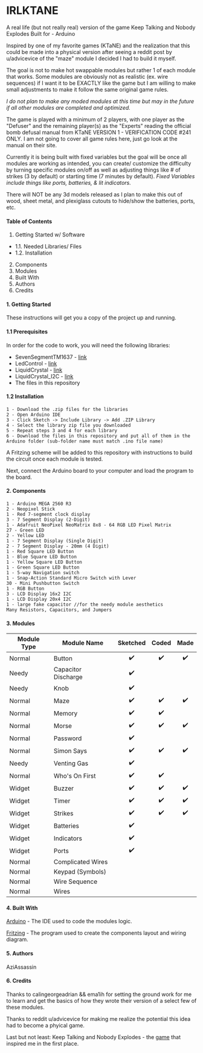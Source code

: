 # IRLKTANE
A real life (but not really real) version of the game Keep Talking and Nobody Explodes
Built for - Arduino

Inspired by one of my favorite games (KTaNE) and the realization that this could be made into a physical version after seeing a reddit post by u/advicevice of the "maze" module I decided I had to build it myself.

The goal is not to make hot swappable modules but rather 1 of each module that works. 
Some modules are obviously not as realistic (ex. wire sequences) if I want it to be EXACTLY like the game but I am willing to make small adjustments to make it follow the same original game rules. 

*I do not plan to make any moded modules at this time but may in the future if all other modules are completed and optimized.*

The game is played with a minimum of 2 players, with one player as the "Defuser" and the remaining player(s) as the "Experts" reading the official bomb defusal manual from KTaNE VERSION 1 - VERIFICATION CODE #241 ONLY. I am not going to cover all game rules here, just go look at the manual on their site.

Currently it is being built with fixed variables but the goal will be once all modules are working as intended, you can create/ customize the difficulty by turning specific modules on/off as well as adjusting things like # of strikes (3 by default) or starting time (7 minutes by default).
*Fixed Variables include things like ports, batteries, & lit indicators.*

There will NOT be any 3d models released as I plan to make this out of wood, sheet metal, and plexiglass cutouts to hide/show the batteries, ports, etc.

#### Table of Contents
1. Getting Started w/ Software
- 1.1. Needed Libraries/ Files
- 1.2. Installation
2. Components
3. Modules
4. Built With
5. Authors
6. Credits

#### 1. Getting Started
These instructions will get you a copy of the project up and running.

#### 1.1 Prerequisites
In order for the code to work, you will need the following libraries:

- SevenSegmentTM1637 - [link](https://github.com/bremme/arduino-tm1637) 
- LedControl - [link](https://github.com/wayoda/LedControl)
- LiquidCrystal - [link](https://www.arduinolibraries.info/libraries/liquid-crystal)
- LiquidCrystal_I2C - [link](https://www.arduinolibraries.info/libraries/liquid-crystal-i2-c?fbclid=IwAR016eH4yHLd4HKqA-OcUghdO19ukQlUcGXE2mY0AUaA8aWecJZJvaQrt5E)
- The files in this repository

#### 1.2 Installation
    1 - Download the .zip files for the libraries
    2 - Open Arduino IDE
    3 - Click Sketch -> Include Library -> Add .ZIP Library
    4 - Select the library zip file you downloaded
    5 - Repeat steps 3 and 4 for each library
    6 - Download the files in this repository and put all of them in the Arduino folder (sub-folder name must match .ino file name)

A Fritzing scheme will be added to this repository with instructions to build the circuit once each module is tested.

Next, connect the Arduino board to your computer and load the program to the board.

#### 2. Components
    1 - Arduino MEGA 2560 R3
    2 - Neopixel Stick
    1 - Red 7-segment clock display
    3 - 7 Segment Display (2-Digit)
    1 - Adafruit NeoPixel NeoMatrix 8x8 - 64 RGB LED Pixel Matrix
    27 - Green LED
    2 - Yellow LED
    1 - 7 Segment Display (Single Digit)
    2 - 7 Segment Display - 20mm (4 Digit)
    1 - Red Square LED Button
    1 - Blue Square LED Button
    1 - Yellow Square LED Button
    1 - Green Square LED Button
    1 - 5-way Navigation switch
    1 - Snap-Action Standard Micro Switch with Lever
    30 - Mini Pushbutton Switch
    1 - RGB Button
    3 - LCD Display 16x2 I2C
    1 - LCD Display 20x4 I2C
    1 - large fake capacitor //for the needy module aesthetics
    Many Resistors, Capacitors, and Jumpers


#### 3. Modules

| Module Type  | Module Name         | Sketched         | Coded            | Made             |
| ------------ | ------------------- |:----------------:|:----------------:|:----------------:|
| Normal       | Button              |:heavy_check_mark:|:heavy_check_mark:|:heavy_check_mark:|
| Needy        | Capacitor Discharge |:heavy_check_mark:|                  |                  |
| Needy        | Knob                |:heavy_check_mark:|                  |                  |
| Normal       | Maze                |:heavy_check_mark:|:heavy_check_mark:|:heavy_check_mark:|
| Normal       | Memory              |:heavy_check_mark:|:heavy_check_mark:|                  |
| Normal       | Morse               |:heavy_check_mark:|:heavy_check_mark:|:heavy_check_mark:|
| Normal       | Password            |:heavy_check_mark:|                  |                  |
| Normal       | Simon Says          |:heavy_check_mark:|:heavy_check_mark:|:heavy_check_mark:|
| Needy        | Venting Gas         |:heavy_check_mark:|                  |                  |
| Normal       | Who's On First      |:heavy_check_mark:|:heavy_check_mark:|                  |
| Widget       | Buzzer              |:heavy_check_mark:|:heavy_check_mark:|:heavy_check_mark:|
| Widget       | Timer               |:heavy_check_mark:|:heavy_check_mark:|:heavy_check_mark:|
| Widget       | Strikes             |:heavy_check_mark:|:heavy_check_mark:|:heavy_check_mark:|
| Widget       | Batteries           |:heavy_check_mark:|                  |                  |
| Widget       | Indicators          |:heavy_check_mark:|                  |                  |
| Widget       | Ports               |:heavy_check_mark:|                  |                  |
| Normal       | Complicated Wires   |                  |                  |                  |
| Normal       | Keypad (Symbols)    |                  |                  |                  |
| Normal       | Wire Sequence       |                  |                  |                  |
| Normal       | Wires               |                  |                  |                  |

#### 4. Built With
[Arduino](https://www.arduino.cc/en/main/software) - The IDE used to code the modules logic.

[Fritzing](http://fritzing.org/home/) - The program used to create the components layout and wiring diagram.

#### 5. Authors
AziAssassin

#### 6. Credits
Thanks to calingeorgeadrian && ema1ih for setting the ground work for me to learn and get the basics of how they wrote their version of a select few of these modules.

Thanks to reddit u/advicevice for making me realize the potential this idea had to become a phyical game.

Last but not least: Keep Talking and Nobody Explodes - the [game](https://keeptalkinggame.com/) that inspired me in the first place.
